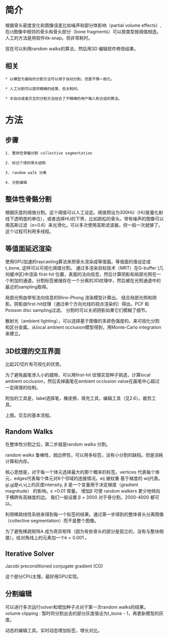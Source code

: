 # 简介

根据骨头密度变化和图像误差比如噪声和部分体影响（partial volume effects）,在ct图像中相邻的骨头和骨头部分（bone fragments）可以按类型按阈值相连。
人工的方法是用软件itk-snap。但非常耗时。

现在可以利用random walks的算法，然后用3D 编辑软件修改结果。

## 相关


	* 以模型为基础的分割方法可以用于自动分割，但是不够一般化。

	* 人工分割可以提供精确的结果，但太耗时。

	* 半自动或者交互的分割方法结合了不精确的用户输入和合适的算法。



# 方法

## 步骤

	1. 整体性骨骼分割 collective segmentation

	2. 标记个体的骨头结构

	3. random walk 分离

	4. 分割编辑


## 整体性骨骼分割

根据灰度的阈值分割。这个阈值可以人工设定。阈值预设为300HU（HU是量化射线下透明度的单位），或者选择HU的下界，比如疏松的骨头。带有噪声的图像可以用高斯过滤（σ=0.6）来光滑化。可以多次使用高斯滤波器，但一般一次就够了。这个过程可利用多线程。

## 等值面延迟渲染

使用GPU加速的raycasting算法来把骨头渲染成等值面。等值面的值设定成t_bone, 这样可以可视化阈值分割。
通过多渲染目标技术（MRT）在G-buffer (几何缓冲区)中渲染 first-hit 位置，表面的法向信息，然后计算阴影和局部光照在一个附加的通道。分割标签被储存在一个分离的3D纹理中，然后被在光照通道中的最近的sampling取得。

局部光照由带有法向信息的Blinn-Phong 渲染模型计算出。
结合局部光照和阴影。阴影由first-hit纹理（通过单个方向光线的视点渲染的）得出。PCF 和Poisson disc sampling过滤。
分割时可以关闭阴影如果它们模糊了细节。

散射光（ambient lighting），可以选择基于图像的多颜色强度的。来可视化分割和区分金属。从local ambient occlusion模型得到，用Monte-Carlo integration来建立。


## 3D纹理的交互界面

比起2D切片有可视化的优势。

为了避免画笔渗入小的缝隙，可以用first-hit 纹理实现种子挑选，计算local ambient occlusion，然后丢掉画笔在ambient occlusion value在画笔中心超过一定阈值的绘制。

附加的工具是，label选择笔，橡皮擦，填充工具，编辑工具（见2.6）。裁剪工具。


上图。交互的基本流程。

## Random Walks

在整体性分割之后，第二步就是random walks 分割。

random walks 鲁棒性，弱边界性，可以用多标签，没有小分割的缺陷。但是消耗计算和内存。

核心思想是，对于每一个体元选择最大的那个概率的标签。vertices 代表每个体元，edges代表每个体元对6个邻域的连接情况。eij 被权重 基于梯度的 wij代表。 
gi,gj是vi,vj上的灰度intensity, β 是一个变量用于决定梯度（gradient magnitude） 的影响。ε =0.01 常量。
增加β 可使 random walkers 更少地倾向于横跨有高梯度的边。 我们一般设置 β = 3000 对于骨分割。2000-4000 都可以。

利用稀疏线性系统来得到每一个标签的结果。通过第一步得到的整体骨头分离图像（collective segmentation）而不是整个图像。

为了避免稀疏矩阵A 成为奇异矩阵（因为有些骨头的部分是孤立的，没有与整块相接）。给对角线上的元素加一个k = 0.001 。

## Iterative Solver
 
Jacobi preconditioned conjugate gradient (CG) 

这个部分CPU太慢。最好用GPU实现。

## 分割编辑

可以进行多次运行solver和增加种子点对于第一次random walks的结果。
volume clipping : 暂时将分割出去的部分灰度值设为t_bone - 1，再更新模型的灰度。

动态的编辑工具。实时动态增加标签，增长对比。







